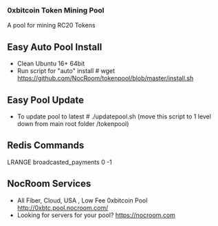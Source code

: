 ### 0xbitcoin Token Mining Pool  
A pool for mining RC20 Tokens

## Easy Auto Pool Install
* Clean Ubuntu 16+ 64bit
* Run script for "auto" install # wget https://github.com/NocRoom/tokenpool/blob/master/install.sh

## Easy Pool Update 
* To update pool to latest # ./updatepool.sh (move this script to 1 level down from main root folder /tokenpool)

## Redis Commands
LRANGE broadcasted_payments 0 -1

## NocRoom Services
* All Fiber, Cloud, USA , Low Fee 0xbitcoin Pool http://0xbtc.pool.nocroom.com/
* Looking for servers for your pool? https://nocroom.com
